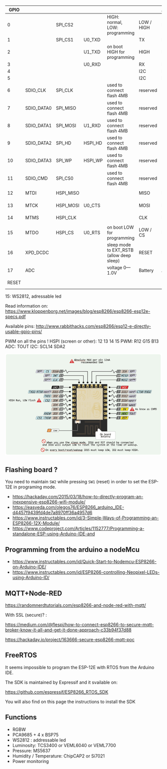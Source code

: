 | GPIO  |            |           |         |                                           |            | Arduino |                  |
| ----- | ---------- | --------- | ------- | ----------------------------------------- | ---------- | ------- | ---------------- |
| 0     |            | SPI_CS2   |         | HIGH: normal, LOW: programming            | LOW / HIGH | D3      | button LOW / BLK |
| 1     |            | SPI_CS1   | U0_TXD  |                                           | TX         | D10     | TX               |
| 2     |            |           | U1_TXD  | on boot HIGH for programming              | HIGH       | D4      | One WIRE (HIGH)  |
| 3     |            |           | U0_RXD  |                                           | RX         | D9      | RX               |
| 4     |            |           |         |                                           | I2C        | D2/SDA  | SDA              |
| 5     |            |           |         |                                           | I2C        | D1/SCL  | SCL              |
| 6     | SDIO_CLK   | SPI_CLK   |         | used to connect flash 4MB                 | reserved   |
| 7     | SDIO_DATA0 | SPI_MISO  |         | used to connect flash 4MB                 | reserved   |
| 8     | SDIO_DATA1 | SPI_MOSI  | U1_RXD  | used to connect flash 4MB                 | reserved   |
| 9     | SDIO_DATA2 | SPI_HD    | HSPI_HD | used to connect flash 4MB                 | reserved   |
| 10    | SDIO_DATA3 | SPI_WP    | HSPI_WP | used to connect flash 4MB                 | reserved   |
| 11    | SDIO_CMD   | SPI_CS0   |         | used to connect flash 4MB                 | reserved   |
| 12    | MTDI       | HSPI_MISO |         |                                           | MISO       | D6      | PWM R            |
| 13    | MTCK       | HSPI_MOSI | U0_CTS  |                                           | MOSI       | D7      | PWM G            |
| 14    | MTMS       | HSPI_CLK  |         |                                           | CLK        | D5      | PWM B            |
| 15    | MTDO       | HSPI_CS   | U0_RTS  | on boot LOW for programming               | LOW / CS   | D8      | PWM W (LOW)      |
| 16    | XPD_DCDC   |           |         | sleep mode to EXT_RSTB (allow deep sleep) | RESET      | D0      | RST              |
| 17    | ADC        |           |         | voltage 0—1.0V                            | Battery    | A0      |
| RESET |            |           |         |                                           |            |         | Pull UP          |

15: WS2812, adressable led

Read information on: https://www.kloppenborg.net/images/blog/esp8266/esp8266-esp12e-specs.pdf

Available pins: http://www.rabbithacks.com/esp8266/esp12-e-directly-usable-gpio-pins/

PWM on all the pins !
HSPI (screen or other): 12 13 14 15
PWM: R12 G15 B13
ADC: TOUT
I2C: SCL14 SDA2

<img src="docs/esp12e-pinout.png">

## Flashing board ?

You need to maintain `SW2` while pressing `SW1` (reset) in order to set the ESP-12E in programing mode.

- https://hackaday.com/2015/03/18/how-to-directly-program-an-inexpensive-esp8266-wifi-module/
- https://easyeda.com/olegos76/ESP8266_arduino_IDE-d4457f9439fd4de7a8970ff36a4957d6
- https://www.instructables.com/id/3-Simple-Ways-of-Programming-an-ESP8266-12X-Module/
- https://www.codeproject.com/Articles/1152777/Programming-a-standalone-ESP-using-Arduino-IDE-and

## Programming from the arduino a nodeMcu

- https://www.instructables.com/id/Quick-Start-to-Nodemcu-ESP8266-on-Arduino-IDE/
- https://www.instructables.com/id/ESP8266-controlling-Neopixel-LEDs-using-Arduino-ID/

## MQTT+Node-RED

https://randomnerdtutorials.com/esp8266-and-node-red-with-mqtt/

With SSL (secure)? :

https://medium.com/@flespi/how-to-connect-esp8266-to-secure-mqtt-broker-know-it-all-and-get-it-done-approach-c33b94f37d88

https://hackaday.io/project/163666-secure-esp8266-mqtt-poc

## FreeRTOS

It seems impossible to program the ESP-12E with RTOS from the Arduino IDE.

The SDK is maintained by Expressif and it svailable on:

https://github.com/espressif/ESP8266_RTOS_SDK

You will also find on this page the instructions to install the SDK

## Functions

- RGBW
- PCA9685 + 4 x BSP75
- WS2812 : addressable led
- Luminosity: TCS3400 or VEML6040 or VEML7700
- Pressure: MS5637
- Humidity / Temperature: ChipCAP2 or Si7021
- Power monitoring
